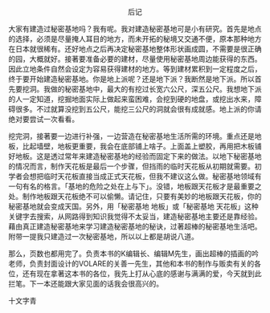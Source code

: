 <p align="center">后记</p>

大家有建造过秘密基地吗？我有呢。我对建造秘密基地可是小有研究。首先是地点的选择，必须是尽量掩人耳目的地方，而未开拓的秘境又交通不便，原本那种地方在日本就很稀有。还好地点之后再决定秘密基地整体形状画成圆，不需要是很正确的园，大概就好。接著要准备必要的建材，尽量使用秘密基地周边能获得的东西。因此立地条件自然会设定为容易获得建材的地方。等到建材累积到一定程度之后，终于要开始建造秘密基地。你是地上派呢？还是地下派？我断然是地下派。所以首先要挖洞。我做的秘密基地中，最大的有挖过长宽六公尺，深五公尺。我想地下派的人一定知道，挖掘地面实际上做起来蛮困难，会挖到硬的地盘，或挖出水来，障碍很多。不过就算没挖到五公尺，能挖三公尺的洞就会很有成就感。地上派的你请绝对要尝试一次看看。

挖完洞，接著要一边进行补强，一边营造在秘密基地生活所需的环境。重点还是地板，比起墙壁，地板更重要，我会在底部铺上啥子。上面盖上塑胶，再用把木板铺好地板。这是透过常年来建造秘密基地的经验而固定下来的做法。以地下秘密基地的情况而言，制作天花板是最后一个步骤，但挡雨的临时天花板从初期就需要。初学者会想把临时天花板直接当成正式天花板，但我不建议这么做。秘密基地领域有一句有名的格言。「基地的危险之处在上与下」。没错，地板跟天花板才是最重要之处。制作地板跟天花板绝不可以偷懒。请记住，只要有美妙的地板跟天花板，你的秘密基地就会变成天国。另外，用「秘密基地 地板」或「秘密基地 天花板」这种关键字去搜索，从网路得到知识我觉得不太妥当，建造秘密基地主要还是靠经验。藉由真正建造秘密基地来学习建造秘密基地的秘诀，过著超棒的秘密基地生活吧。附带一提我只建造过一次秘密基地，所以以上都是胡说八道。

那么，页数也都用完了。负责本书的K编辑长、编辑M先生，画出超棒的插画的吟老师，负责封面设计的VOLARE的关善一先生，其他和本书的制作与贩卖有关的各位，还有现在拿著这本书的各位，我先上打从心底的感谢与满满的爱，今天就到此拦笔。下一本还能跟大家见面的话我会很高兴的。

十文字青

